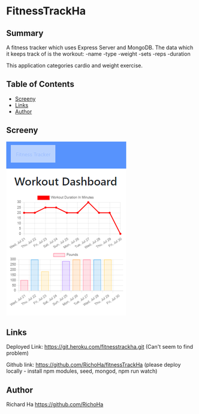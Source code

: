 # FitnessTrackHa

## Summary

A fitness tracker which uses Express Server and MongoDB.
The data which it keeps track of is the workout:
-name
-type
-weight
-sets
-reps
-duration

This application categories cardio and weight exercise.

## Table of Contents
- [Screeny](#Screeny)
- [Links](#Links)
- [Author](#Author)

## Screeny
![image of screenshot](./public/images/screeny.PNG)


## Links
Deployed Link:
https://git.heroku.com/fitnesstrackha.git
(Can't seem to find problem)

Github link:
https://github.com/RichoHa/fitnessTrackHa
(please deploy locally - install npm modules, seed, mongod, npm run watch)


## Author
Richard Ha
https://github.com/RichoHa

